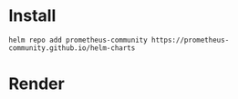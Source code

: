 # Install

```
helm repo add prometheus-community https://prometheus-community.github.io/helm-charts
```

# Render

```
```

